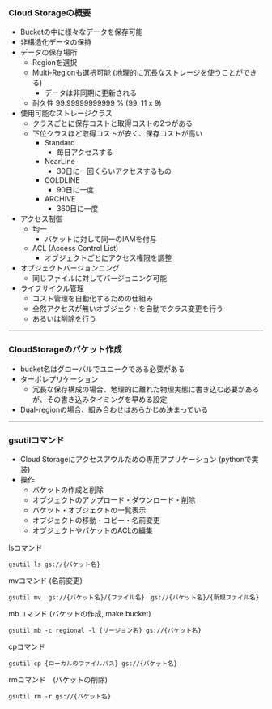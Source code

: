 ### Cloud Storageの概要
- Bucketの中に様々なデータを保存可能
- 非構造化データの保持
- データの保存場所
  - Regionを選択
  - Multi-Regionも選択可能 (地理的に冗長なストレージを使うことができる)
    - データは非同期に更新される
  - 耐久性 99.99999999999 % (99. 11 x 9)
- 使用可能なストレージクラス
  - クラスごとに保存コストと取得コストの2つがある
  - 下位クラスほど取得コストが安く、保存コストが高い
    - Standard
      - 毎日アクセスする
    - NearLine
      - 30日に一回くらいアクセスするもの
    - COLDLINE
      - 90日に一度
    - ARCHIVE
      - 360日に一度
- アクセス制御
  - 均一
    - バケットに対して同一のIAMを付与
  - ACL (Access Control List)
    - オブジェクトごとにアクセス権限を調整
- オブジェクトバージョンニング
  - 同じファイルに対してバージョニング可能
- ライフサイクル管理
  - コスト管理を自動化するための仕組み
  - 全然アクセスが無いオブジェクトを自動でクラス変更を行う
  - あるいは削除を行う

---

### CloudStorageのバケット作成
- bucket名はグローバルでユニークである必要がある
- ターボレプリケーション
  - 冗長な保存構成の場合、地理的に離れた物理実態に書き込む必要があるが、その書き込みタイミングを早める設定
- Dual-regionの場合、組み合わせはあらかじめ決まっている


---

### gsutilコマンド
- Cloud Storageにアクセスアウルための専用アプリケーション (pythonで実装)
- 操作
  - バケットの作成と削除
  - オブジェクトのアップロード・ダウンロード・削除
  - バケット・オブジェクトの一覧表示
  - オブジェクトの移動・コピー・名前変更
  - オブジェクトやバケットのACLの編集

lsコマンド
```
gsutil ls gs://{バケット名}
```

mvコマンド (名前変更)
```
gsutil mv  gs://{バケット名}/{ファイル名}　gs://{バケット名}/{新規ファイル名}
```

mbコマンド (バケットの作成, make bucket)
```
gsutil mb -c regional -l {リージョン名} gs://{バケット名}
```

cpコマンド
```
gsutil cp {ローカルのファイルパス} gs://{バケット名}
```

rmコマンド　(バケットの削除)
```
gsutil rm -r gs://{バケット名}
```
